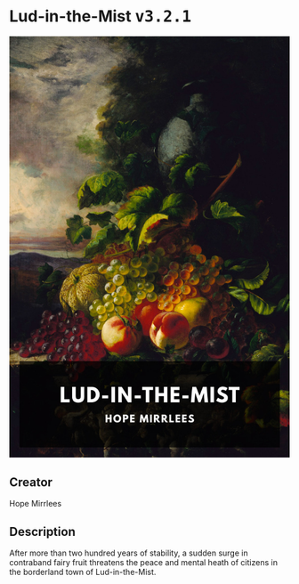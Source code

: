 
# Lud-in-the-Mist <kbd>v3.2.1</kbd>

<center>
  <img src="./cover-1024.jpg"/>
</center>

## Creator
Hope Mirrlees

## Description
After more than two hundred years of stability, a sudden surge in contraband fairy fruit threatens the peace and mental heath of citizens in the borderland town of Lud-in-the-Mist.
